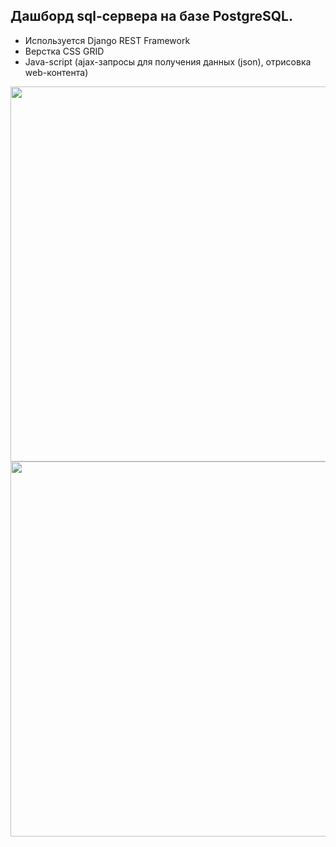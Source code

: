 ## Дашборд sql-сервера на базе PostgreSQL. 
-   Используется Django REST Framework
-   Верстка CSS GRID
-   Java-script (ajax-запросы для получения данных (json), отрисовка web-контента)

<div align="center">
    <img src="syslog.png" width="600px"</img> 
</div>
<div align="center">
    <img src="syslog2.png" width="600px"</img> 
</div>

